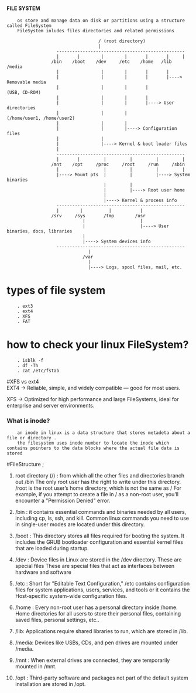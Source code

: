 #### FILE SYSTEM

        os store and manage data on disk or partitions using a structure called FileSystem
        FileSystem inludes files directories and related permissions
        
                                       / (root directory)
                                       |
                       -------------------------------------------------
                       |       |        |        |       |       |     |
                     /bin    /boot    /dev     /etc    /home   /lib   /media
                       |                |        |       |       |
                       |                |        |       |       |----> Removable media
                       |                |        |       |              (USB, CD-ROM)
                       |                |        |       |
                       |                |        |       |----> User directories
                       |                |        |              (/home/user1, /home/user2)
                       |                |        |
                       |                |        |----> Configuration files
                       |                |
                       |                |----> Kernel & boot loader files
                       |
                       -------------------------------------------------
                       |       |         |         |         |         |
                     /mnt    /opt     /proc     /root     /run     /sbin
                       |                 |         |         |         |
                       |----> Mount pts  |         |         |----> System binaries
                                         |         |
                                         |         |----> Root user home
                                         |
                                         |----> Kernel & process info
                       -------------------------------------------------
                       |        |          |           |
                     /srv     /sys       /tmp        /usr
                                 |                     |
                                 |                     |----> User binaries, docs, libraries
                                 |
                                 |----> System devices info
                       -------------------------------------------------
                                   |
                                 /var
                                   |
                                   |----> Logs, spool files, mail, etc.

# types of file system 
        . ext3
        . ext4
        . XFS
        . FAT
        
# how to check your linux FileSystem?
        . isblk -f
        . df -Th
        . cat /etc/fstab
        
#XFS vs ext4  
EXT4 → Reliable, simple, and widely compatible — good for most users.

XFS → Optimized for high performance and large FileSystems, ideal for enterprise and server environments.

### What is inode?
        an inode in linux is a data structure that stores metadeta about a file or directory .
        the filesystem uses inode number to locate the inode which contains pointers to the data blocks where the actual file data is stored
        
#FileStructure ;
1. root directory (/) :
from which all the other files and directories branch out /bin 
The only root user has the right to write under this directory.
/root is the root user’s home directory, which is not the same as /
For example, if you attempt to create a file in / as a non-root user, you’ll encounter a "Permission Denied" error.

2. /bin : 
it contains essential commands and binaries needed by all users, including cp, ls, ssh, and kill.
Common linux commands you need to use in single-user modes are located under this directory.

3. /boot :
This directory stores all files required for booting the system. It includes the GRUB bootloader configuration and essential kernel files that are loaded during startup. 

4. /dev :
Device files in Linux are stored in the /dev directory. These are special files These are special files that act as interfaces between hardware and software

5. /etc :
Short for "Editable Text Configuration," /etc contains configuration files for system applications, users, services, and tools or it contains the Host-specific system-wide configuration files.

6. /home :
Every non-root user has a personal directory inside /home. 
Home directories for all users to store their personal files, containing saved files, personal settings, etc..

7. /lib:
Applications require shared libraries to run, which are stored in /lib.

8. /media:
Devices like USBs, CDs, and pen drives are mounted under /media.

9. /mnt :
When external drives are connected, they are temporarily mounted in /mnt. 

10. /opt : 
Third-party software and packages not part of the default system installation are stored in /opt.
